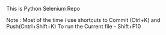 This is Python Selenium Repo

Note : 
Most of the time i use shortcuts to Commit (Ctrl+K) and Push(Cntrl+Shift+K)
To run the Current file - Shift+F10
